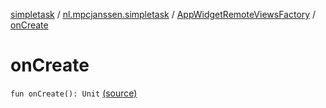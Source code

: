 [simpletask](../../index.md) / [nl.mpcjanssen.simpletask](../index.md) / [AppWidgetRemoteViewsFactory](index.md) / [onCreate](.)

# onCreate

`fun onCreate(): Unit` [(source)](https://github.com/mpcjanssen/simpletask-android/blob/master/src/main/java/nl/mpcjanssen/simpletask/AppWidgetService.kt#L227)
